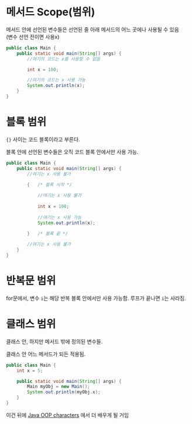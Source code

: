 # 메서드 Scope(범위)
메서드 안에 선언된 변수들은 선언된 줄 아래 메서드의 어느 곳에나 사용될 수 있음
<br>(변수 선언 전이면 사용x)
```java
public class Main {
    public static void main(String[] args) {
        //여기의 코드는 x를 사용할 수 없음

        int x = 100;

        //여기의 코드는 x 사용 가능
        System.out.println(x);
    }
}
```

# 블록 범위
`{}` 사이는 코드 블록이라고 부른다.

블록 안에 선언된 변수들은 오직 코드 블록 안에서만 사용 가능.
```java
public class Main {
    public static void main(String[] args) {
        //여기는 x 사용 불가

        {   /* 블록 시작 */
            
            //여기는 x 사용 불가
            
            int x = 100;
            
            //여기는 x 사용 가능
            System.out.println(x);

        }   /* 블록 끝 */
        
        //여기는 x 사용 불가
    }
}
```

# 반복문 범위
for문에서, 변수 `i`는 해당 반복 블록 안에서만 사용 가능함. 루프가 끝나면 `i`는 사라짐.

# 클래스 범위
클래스 안, 하지만 메서드 밖에 정의된 변수들.

클래스 안 어느 메서드가 되든 적용됨.
```java
public class Main {
    int x = 5;

    public static void main(String[] args) {
        Main myObj = new Main();
        System.out.println(myObj.x);
    }
}
```
이건 뒤에 [Java OOP characters]() 에서 더 배우게 될 거임